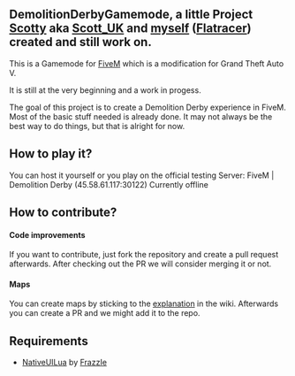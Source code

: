 ## DemolitionDerbyGamemode, a little Project [Scotty](https://github.com/ScottUK) aka [Scott_UK](https://forum.fivem.net/u/Scott_uk) and [myself](https://github.com/Flatracer) ([Flatracer](https://forum.fivem.net/u/Flatracer)) created and still work on.

This is a Gamemode for [FiveM](https://fivem.net/) which is a modification for Grand Theft Auto V.

It is still at the very beginning and a work in progess.

The goal of this project is to create a Demolition Derby experience in FiveM. Most of the basic stuff needed is already done.
It may not always be the best way to do things, but that is alright for now.

## How to play it?

You can host it yourself or you play on the official testing Server: FiveM | Demolition Derby (45.58.61.117:30122) Currently offline

## How to contribute?

#### Code improvements

If you want to contribute, just fork the repository and create a pull request afterwards.
After checking out the PR we will consider merging it or not.

#### Maps

You can create maps by sticking to the [explanation](https://github.com/Flatracer/DemolitionDerbyGamemode/wiki/%5BHow-to%5D-Create-maps) in the wiki. Afterwards you can create a PR and we might add it to the repo.

## Requirements

- [NativeUILua](https://github.com/FrazzIe/NativeUILua) by [FrazzIe](https://github.com/FrazzIe)

